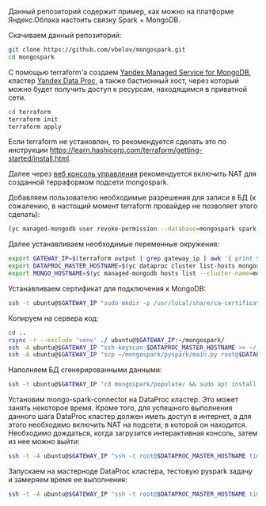 Данный репозиторий содержит пример, как можно на платформе Яндекс.Облака настоить связку Spark + MongoDB. 

Скачиваем данный репозиторий:

```bash
git clone https://github.com/vbelov/mongospark.git
cd mongospark
```

С помощью terraform'а создаем [Yandex Managed Service for MongoDB](https://cloud.yandex.ru/docs/managed-mongodb/), кластер [Yandex Data Proc](https://cloud.yandex.ru/docs/data-proc/), а также бастионный хост, через который можно будет получить доступ к ресурсам, находящимся в приватной сети.

```bash
cd terraform
terraform init
terraform apply
```

Если terraform не установлен, то рекомендуется сделать это по инструкции https://learn.hashicorp.com/terraform/getting-started/install.html.

Далее через [веб консоль управления](https://console.cloud.yandex.ru) рекомендуется включить NAT для созданной терраформом подсети mongospark.

Добавляем пользователю необходимые разрешения для записи в БД (к сожалению, в настощий момент terraform провайдер не позволяет этого сделать):

```bash
(yc managed-mongodb user revoke-permission --database=mongospark spark --cluster-name=mongospark || true) && yc managed-mongodb user grant-permission --database=mongospark --role=readWrite spark --cluster-name=mongospark
```

Далее устанавливаем необходимые переменные окружения:

```bash
export GATEWAY_IP=$(terraform output | grep gateway_ip | awk '{ print $3; }') && echo "Gateway: $GATEWAY_IP"
export DATAPROC_MASTER_HOSTNAME=$(yc dataproc cluster list-hosts mongospark | grep MASTERNODE | awk '{ print $2; }') && echo "DataProc master hostname: $DATAPROC_MASTER_HOSTNAME"
export MONGO_HOSTNAME=$(yc managed-mongodb hosts list --cluster-name=mongospark | grep PRIMARY | awk '{ print $2; }') && echo "Mongo hostname: $MONGO_HOSTNAME"
```

Устанавливаем сертификат для подключения к MongoDB:

```bash
ssh -t ubuntu@$GATEWAY_IP "sudo mkdir -p /usr/local/share/ca-certificates/Yandex && sudo wget "https://storage.yandexcloud.net/cloud-certs/CA.pem" -O /usr/local/share/ca-certificates/Yandex/YandexInternalRootCA.crt"
```

Копируем на сервера код:

```bash
cd ..
rsync -r --exclude 'venv' ./ ubuntu@$GATEWAY_IP:~/mongospark/
ssh -A ubuntu@$GATEWAY_IP "ssh-keyscan $DATAPROC_MASTER_HOSTNAME >> ~/.ssh/known_hosts"
ssh -A ubuntu@$GATEWAY_IP "scp ~/mongospark/pyspark/main.py root@$DATAPROC_MASTER_HOSTNAME:~/"
```

Наполняем БД сгенерированными данными:

```bash
ssh -t ubuntu@$GATEWAY_IP "cd mongospark/populate/ && sudo apt install -y python3-venv && python3 -m venv venv && ./venv/bin/pip install -r requirements.txt && MONGO_HOSTNAME=$MONGO_HOSTNAME ./venv/bin/python populate.py"
```

Установим mongo-spark-connector на DataProc кластер. Это может занять некоторое время. Кроме того, для успешного выполнения данного шага DataProc кластер должен иметь доступ в интернет, а для этого необходимо включить NAT на подсети, в которой он находится. Необходимо дождаться, когда загрузится интерактивная консоль, затем из нее можно выйти:

```bash
ssh -t -A ubuntu@$GATEWAY_IP "ssh -t root@$DATAPROC_MASTER_HOSTNAME time MONGO_HOSTNAME=$MONGO_HOSTNAME spark-shell --packages org.mongodb.spark:mongo-spark-connector_2.11:2.4.1"
```

Запускаем на мастерноде DataProc кластера, тестовую pyspark задачу и замеряем время ее выполнения:

```bash
ssh -t -A ubuntu@$GATEWAY_IP "ssh -t root@$DATAPROC_MASTER_HOSTNAME time MONGO_HOSTNAME=$MONGO_HOSTNAME spark-submit --packages org.mongodb.spark:mongo-spark-connector_2.11:2.4.1 main.py"
```
